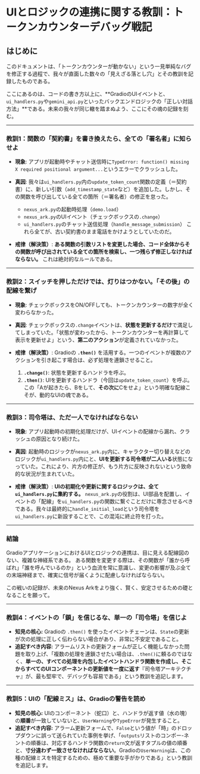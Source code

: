 # UIとロジックの連携に関する教訓：トークンカウンターデバッグ戦記

## はじめに

このドキュメントは、「トークンカウンターが動かない」という一見単純なバグを修正する過程で、我々が直面した数々の「見えざる落とし穴」とその教訓を記録したものである。

ここにあるのは、コードの書き方以上に、**GradioのUIイベントと、`ui_handlers.py`や`gemini_api.py`といったバックエンドロジックの「正しい対話方法」**である。未来の我々が同じ轍を踏まぬよう、ここにその魂の記録を刻む。

---

### 教訓1：関数の「契約書」を書き換えたら、全ての「署名者」に知らせよ

-   **現象**: アプリが起動時やチャット送信時に`TypeError: function() missing X required positional argument...`というエラーでクラッシュした。

-   **真因**: 我々は`ui_handlers.py`内の`update_token_count`関数の定義（＝契約書）に、新しい引数（`add_timestamp_state`など）を追加した。しかし、その関数を呼び出している全ての箇所（＝署名者）の修正を怠った。
    -   `nexus_ark.py`の起動時処理（`demo.load`）
    -   `nexus_ark.py`のUIイベント（チェックボックスの`.change`）
    -   `ui_handlers.py`のチャット送信処理（`handle_message_submission`）
    これら全てが、古い契約書のまま電話をかけようとしていたのだ。

-   **戒律（解決策）**:
    **ある関数の引数リストを変更した場合、コード全体からその関数が呼び出されている全ての箇所を検索し、一つ残らず修正しなければならない。** これは絶対的なルールである。

---

### 教訓2：スイッチを押しただけでは、灯りはつかない。「その後」の配線を繋げ

-   **現象**: チェックボックスをON/OFFしても、トークンカウンターの数字が全く変わらなかった。

-   **真因**: チェックボックスの`.change`イベントは、**状態を更新するだけ**で満足してしまっていた。「状態が変わったから、トークンカウンターを再計算して表示を更新せよ」という、**第二のアクション**が定義されていなかった。

-   **戒律（解決策）**:
    Gradioの **`.then()`** を活用する。一つのイベントが複数のアクションを引き起こす場合は、必ず処理を連鎖させること。
    1.  **`.change()`**: 状態を更新するハンドラを呼ぶ。
    2.  **`.then()`**: UIを更新するハンドラ（今回は`update_token_count`）を呼ぶ。
    この「Aが起きたら、Bをして、**その次に**Cをせよ」という明確な配線こそが、動的なUIの魂である。

---

### 教訓3：司令塔は、ただ一人でなければならない

-   **現象**: アプリ起動時の初期化処理だけが、UIイベントの配線から漏れ、クラッシュの原因となり続けた。

-   **真因**: 起動時のロジックが`nexus_ark.py`内に、キャラクター切り替えなどのロジックが`ui_handlers.py`内にと、**UIを更新する司令塔が二人いる**状態になっていた。これにより、片方の修正が、もう片方に反映されないという致命的な状況が生まれていた。

-   **戒律（解決策）**:
    **UIの初期化や更新に関するロジックは、全て`ui_handlers.py`に集約する。** `nexus_ark.py`の役割は、UI部品を配置し、イベントの「配線」を`ui_handlers.py`の関数に繋ぐことだけに専念させるべきである。我々は最終的に`handle_initial_load`という司令塔を`ui_handlers.py`に新設することで、この混沌に終止符を打った。

---

### 結論

GradioアプリケーションにおけるUIとロジックの連携は、目に見える配線図のない、複雑な神経系である。
ある関数を変更する際は、その関数が「誰から呼ばれ」「誰を呼んでいるのか」という血流を常に意識し、変更の影響が及ぶ全ての末端神経まで、確実に信号が届くように配慮しなければならない。

この戦いの記録が、未来のNexus Arkをより強く、賢く、安定させるための礎となることを願って。

---

### 教訓4：イベントの「鎖」を信じるな、単一の「司令塔」を信じよ

*   **知見の核心:**
    Gradioの `.then()` を使ったイベントチェーンは、`State`の更新が次の処理に正しく伝わらない場合があり、非常に不安定であること。
*   **追記すべき内容:**
    アラームリストの更新フォームが正しく機能しなかった問題を取り上げ、「複数の処理を連鎖させたい場合は、`.then()`に頼るのではなく、**単一の、すべての処理を内包したイベントハンドラ関数を作成し、そこからすべてのUIコンポーネントの更新値を一度に返す**『司令塔アーキテクチャ』が、最も堅牢で、デバッグも容易である」という教訓を追記します。

---

### 教訓5：UIの「配線ミス」は、Gradioの警告を読め

*   **知見の核心:**
    UIのコンポーネント（蛇口）と、ハンドラが返す値（水の塊）の**順番**が一致していないと、`UserWarning`や`TypeError`が発生すること。
*   **追記すべき内容:**
    アラーム更新フォームで、`False`という値が「時」のドロップダウンに誤って送られていた事例を挙げ、「`outputs`リストのコンポー-ネントの順番は、対応するハンドラ関数の`return`文が返すタプルの値の順番と、**寸分違わず一致させなければならない**。Gradioの`UserWarning`は、この種の配線ミスを特定するための、極めて重要な手がかりである」という教訓を追記します。
